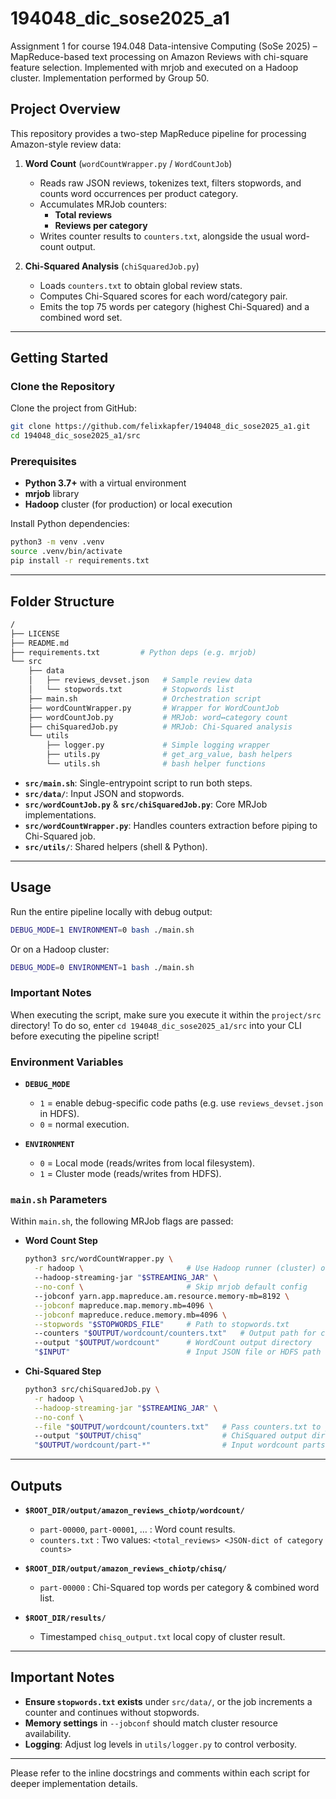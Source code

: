 # 194048_dic_sose2025_a1

Assignment 1 for course 194.048 Data-intensive Computing (SoSe 2025) – MapReduce-based text processing on Amazon Reviews with chi-square feature selection. Implemented with mrjob and executed on a Hadoop cluster.
Implementation performed by Group 50.

## Project Overview

This repository provides a two-step MapReduce pipeline for processing Amazon-style review data:

1. **Word Count** (`wordCountWrapper.py` / `WordCountJob`)  
   - Reads raw JSON reviews, tokenizes text, filters stopwords, and counts word occurrences per product category.
   - Accumulates MRJob counters:  
     - **Total reviews**  
     - **Reviews per category**  
   - Writes counter results to `counters.txt`, alongside the usual word-count output.

2. **Chi-Squared Analysis** (`chiSquaredJob.py`)  
   - Loads `counters.txt` to obtain global review stats.  
   - Computes Chi-Squared scores for each word/category pair.  
   - Emits the top 75 words per category (highest Chi-Squared) and a combined word set.

---

## Getting Started

### Clone the Repository

Clone the project from GitHub:

```bash
git clone https://github.com/felixkapfer/194048_dic_sose2025_a1.git
cd 194048_dic_sose2025_a1/src
```

### Prerequisites

- **Python 3.7+** with a virtual environment  
- **mrjob** library  
- **Hadoop** cluster (for production) or local execution

Install Python dependencies:

```bash
python3 -m venv .venv
source .venv/bin/activate
pip install -r requirements.txt
```

---

## Folder Structure

```bash
/
├── LICENSE
├── README.md
├── requirements.txt         # Python deps (e.g. mrjob)
└── src
    ├── data
    │   ├── reviews_devset.json   # Sample review data
    │   └── stopwords.txt         # Stopwords list
    ├── main.sh                   # Orchestration script
    ├── wordCountWrapper.py       # Wrapper for WordCountJob
    ├── wordCountJob.py           # MRJob: word↔category count
    ├── chiSquaredJob.py          # MRJob: Chi-Squared analysis
    └── utils
        ├── logger.py             # Simple logging wrapper
        ├── utils.py              # get_arg_value, bash helpers
        └── utils.sh              # bash helper functions
```

- **`src/main.sh`**: Single-entrypoint script to run both steps.
- **`src/data/`**: Input JSON and stopwords.
- **`src/wordCountJob.py`** & **`src/chiSquaredJob.py`**: Core MRJob implementations.
- **`src/wordCountWrapper.py`**: Handles counters extraction before piping to Chi-Squared job.
- **`src/utils/`**: Shared helpers (shell & Python).

---

## Usage

Run the entire pipeline locally with debug output:

```bash
DEBUG_MODE=1 ENVIRONMENT=0 bash ./main.sh
```

Or on a Hadoop cluster:

```bash
DEBUG_MODE=0 ENVIRONMENT=1 bash ./main.sh
```

### Important Notes

When executing the script, make sure you execute it within the `project/src` directory! To do so, enter `cd 194048_dic_sose2025_a1/src` into your CLI before executing the pipeline script!

### Environment Variables

- **`DEBUG_MODE`**  
  - `1` = enable debug-specific code paths (e.g. use `reviews_devset.json` in HDFS).  
  - `0` = normal execution.

- **`ENVIRONMENT`**  
  - `0` = Local mode (reads/writes from local filesystem).  
  - `1` = Cluster mode (reads/writes from HDFS).

### `main.sh` Parameters

Within `main.sh`, the following MRJob flags are passed:

- **Word Count Step**

  ```bash
  python3 src/wordCountWrapper.py \
    -r hadoop \                       # Use Hadoop runner (cluster) or inline (local)
    --hadoop-streaming-jar "$STREAMING_JAR" \
    --no-conf \                       # Skip mrjob default config
    --jobconf yarn.app.mapreduce.am.resource.memory-mb=8192 \
    --jobconf mapreduce.map.memory.mb=4096 \
    --jobconf mapreduce.reduce.memory.mb=4096 \
    --stopwords "$STOPWORDS_FILE"     # Path to stopwords.txt
    --counters "$OUTPUT/wordcount/counters.txt"   # Output path for counters.txt
    --output "$OUTPUT/wordcount"      # WordCount output directory
    "$INPUT"                          # Input JSON file or HDFS path
  ```

- **Chi-Squared Step**

  ```bash
  python3 src/chiSquaredJob.py \
    -r hadoop \
    --hadoop-streaming-jar "$STREAMING_JAR" \
    --no-conf \
    --file "$OUTPUT/wordcount/counters.txt"   # Pass counters.txt to job
    --output "$OUTPUT/chisq"                  # ChiSquared output dir
    "$OUTPUT/wordcount/part-*"                # Input wordcount parts
  ```

---

## Outputs

- **`$ROOT_DIR/output/amazon_reviews_chiotp/wordcount/`**  
  - `part-00000`, `part-00001`, … : Word count results.  
  - `counters.txt` : Two values: `<total_reviews> <JSON-dict of category counts>`

- **`$ROOT_DIR/output/amazon_reviews_chiotp/chisq/`**  
  - `part-00000` : Chi-Squared top words per category & combined word list.

- **`$ROOT_DIR/results/`**  
  - Timestamped `chisq_output.txt` local copy of cluster result.

---

## Important Notes

- **Ensure `stopwords.txt` exists** under `src/data/`, or the job increments a counter and continues without stopwords.
- **Memory settings** in `--jobconf` should match cluster resource availability.
- **Logging**: Adjust log levels in `utils/logger.py` to control verbosity.

---

Please refer to the inline docstrings and comments within each script for deeper implementation details.